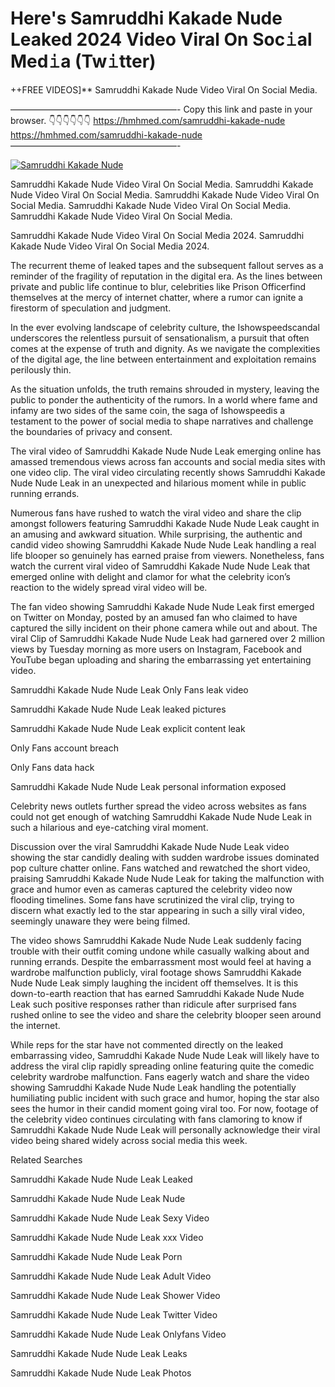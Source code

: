 # Here's Samruddhi Kakade Nude Leaked 2024 Video Viral On Soc𝚒al Med𝚒a (Tw𝚒tter)

++FREE VIDEOS]** Samruddhi Kakade Nude Video Viral On Social Media.

———————————————————-
Copy this link and paste in your browser.
👇👇👇👇👇👇
https://hmhmed.com/samruddhi-kakade-nude
https://hmhmed.com/samruddhi-kakade-nude
———————————————————-

[![Samruddhi Kakade Nude](https://i.imgur.com/dJHk4Zq.gif)](https://hmhmed.com/samruddhi-kakade-nude)

Samruddhi Kakade Nude Video Viral On Social Media. Samruddhi Kakade Nude Video Viral On Social Media. Samruddhi Kakade Nude Video Viral On Social Media. Samruddhi Kakade Nude Video Viral On Social Media. Samruddhi Kakade Nude Video Viral On Social Media.

Samruddhi Kakade Nude Video Viral On Social Media 2024. Samruddhi Kakade Nude Video Viral On Social Media 2024.

The recurrent theme of leaked tapes and the subsequent fallout serves as a reminder of the fragility of reputation in the digital era. As the lines between private and public life continue to blur, celebrities like Prison Officerfind themselves at the mercy of internet chatter, where a rumor can ignite a firestorm of speculation and judgment.

In the ever evolving landscape of celebrity culture, the Ishowspeedscandal underscores the relentless pursuit of sensationalism, a pursuit that often comes at the expense of truth and dignity. As we navigate the complexities of the digital age, the line between entertainment and exploitation remains perilously thin.

As the situation unfolds, the truth remains shrouded in mystery, leaving the public to ponder the authenticity of the rumors. In a world where fame and infamy are two sides of the same coin, the saga of Ishowspeedis a testament to the power of social media to shape narratives and challenge the boundaries of privacy and consent.

The viral video of Samruddhi Kakade Nude Nude Leak emerging online has amassed tremendous views across fan accounts and social media sites with one video clip. The viral video circulating recently shows Samruddhi Kakade Nude Nude Leak in an unexpected and hilarious moment while in public running errands.

Numerous fans have rushed to watch the viral video and share the clip amongst followers featuring Samruddhi Kakade Nude Nude Leak caught in an amusing and awkward situation. While surprising, the authentic and candid video showing Samruddhi Kakade Nude Nude Leak handling a real life blooper so genuinely has earned praise from viewers. Nonetheless, fans watch the current viral video of Samruddhi Kakade Nude Nude Leak that emerged online with delight and clamor for what the celebrity icon’s reaction to the widely spread viral video will be.

The fan video showing Samruddhi Kakade Nude Nude Leak first emerged on Twitter on Monday, posted by an amused fan who claimed to have captured the silly incident on their phone camera while out and about. The viral Clip of Samruddhi Kakade Nude Nude Leak had garnered over 2 million views by Tuesday morning as more users on Instagram, Facebook and YouTube began uploading and sharing the embarrassing yet entertaining video.

Samruddhi Kakade Nude Nude Leak Only Fans leak video

Samruddhi Kakade Nude Nude Leak leaked pictures

Samruddhi Kakade Nude Nude Leak explicit content leak

Only Fans account breach

Only Fans data hack

Samruddhi Kakade Nude Nude Leak personal information exposed

Celebrity news outlets further spread the video across websites as fans could not get enough of watching Samruddhi Kakade Nude Nude Leak in such a hilarious and eye-catching viral moment.

Discussion over the viral Samruddhi Kakade Nude Nude Leak video showing the star candidly dealing with sudden wardrobe issues dominated pop culture chatter online. Fans watched and rewatched the short video, praising Samruddhi Kakade Nude Nude Leak for taking the malfunction with grace and humor even as cameras captured the celebrity video now flooding timelines. Some fans have scrutinized the viral clip, trying to discern what exactly led to the star appearing in such a silly viral video, seemingly unaware they were being filmed.

The video shows Samruddhi Kakade Nude Nude Leak suddenly facing trouble with their outfit coming undone while casually walking about and running errands. Despite the embarrassment most would feel at having a wardrobe malfunction publicly, viral footage shows Samruddhi Kakade Nude Nude Leak simply laughing the incident off themselves. It is this down-to-earth reaction that has earned Samruddhi Kakade Nude Nude Leak such positive responses rather than ridicule after surprised fans rushed online to see the video and share the celebrity blooper seen around the internet.

While reps for the star have not commented directly on the leaked embarrassing video, Samruddhi Kakade Nude Nude Leak will likely have to address the viral clip rapidly spreading online featuring quite the comedic celebrity wardrobe malfunction. Fans eagerly watch and share the video showing Samruddhi Kakade Nude Nude Leak handling the potentially humiliating public incident with such grace and humor, hoping the star also sees the humor in their candid moment going viral too. For now, footage of the celebrity video continues circulating with fans clamoring to know if Samruddhi Kakade Nude Nude Leak will personally acknowledge their viral video being shared widely across social media this week.

Related Searches

Samruddhi Kakade Nude Nude Leak Leaked

Samruddhi Kakade Nude Nude Leak Nude

Samruddhi Kakade Nude Nude Leak Sexy Video

Samruddhi Kakade Nude Nude Leak xxx Video

Samruddhi Kakade Nude Nude Leak Porn

Samruddhi Kakade Nude Nude Leak Adult Video

Samruddhi Kakade Nude Nude Leak Shower Video

Samruddhi Kakade Nude Nude Leak Twitter Video

Samruddhi Kakade Nude Nude Leak Onlyfans Video

Samruddhi Kakade Nude Nude Leak Leaks

Samruddhi Kakade Nude Nude Leak Photos